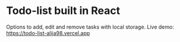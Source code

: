 # Todo-list built in React
Options to add, edit and remove tasks with local storage.
Live demo: https://todo-list-alija98.vercel.app

